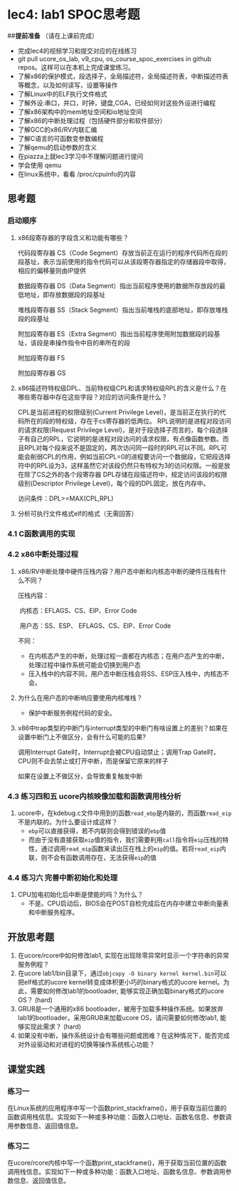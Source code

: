 # lec4: lab1 SPOC思考题

##**提前准备**
（请在上课前完成）

 - 完成lec4的视频学习和提交对应的在线练习
 - git pull ucore_os_lab, v9_cpu, os_course_spoc_exercises in github repos。这样可以在本机上完成课堂练习。
 - 了解x86的保护模式，段选择子，全局描述符，全局描述符表，中断描述符表等概念，以及如何读写，设置等操作
 - 了解Linux中的ELF执行文件格式
 - 了解外设:串口，并口，时钟，键盘,CGA，已经如何对这些外设进行编程
 - 了解x86架构中的mem地址空间和io地址空间
 - 了解x86的中断处理过程（包括硬件部分和软件部分）
 - 了解GCC的x86/RV内联汇编
 - 了解C语言的可函数变参数编程
 - 了解qemu的启动参数的含义
 - 在piazza上就lec3学习中不理解问题进行提问
 - 学会使用 qemu
 - 在linux系统中，看看 /proc/cpuinfo的内容

## 思考题

### 启动顺序

1. x86段寄存器的字段含义和功能有哪些？

   代码段寄存器 CS（Code Segment）存放当前正在运行的程序代码所在段的段基址，表示当前使用的指令代码可以从该段寄存器指定的存储器段中取得，相应的偏移量则由IP提供

   数据段寄存器 DS（Data Segment）指出当前程序使用的数据所存放段的最低地址，即存放数据段的段基址

   堆栈段寄存器 SS（Stack Segment）指出当前堆栈的底部地址，即存放堆栈段的段基址

   附加段寄存器 ES（Extra Segment）指出当前程序使用附加数据段的段基址，该段是串操作指令中目的串所在的段

   附加段寄存器 FS

   附加段寄存器 GS

2. x86描述符特权级DPL、当前特权级CPL和请求特权级RPL的含义是什么？在哪些寄存器中存在这些字段？对应的访问条件是什么？

   CPL是当前进程的权限级别(Current Privilege Level)，是当前正在执行的代码所在的段的特权级，存在于cs寄存器的低两位。
   RPL说明的是进程对段访问的请求权限(Request Privilege Level)，是对于段选择子而言的，每个段选择子有自己的RPL，它说明的是进程对段访问的请求权限，有点像函数参数。而且RPL对每个段来说不是固定的，两次访问同一段时的RPL可以不同。RPL可能会削弱CPL的作用，例如当前CPL=0的进程要访问一个数据段，它把段选择符中的RPL设为3，这样虽然它对该段仍然只有特权为3的访问权限。一般是放在除了CS之外的各个段寄存器
   DPL存储在段描述符中，规定访问该段的权限级别(Descriptor Privilege Level)，每个段的DPL固定。放在内存中。

   访问条件：DPL>=MAX(CPL,RPL)

3. 分析可执行文件格式elf的格式（无需回答）

### 4.1 C函数调用的实现

### 4.2 x86中断处理过程

1. x86/RV中断处理中硬件压栈内容？用户态中断和内核态中断的硬件压栈有什么不同？

   压栈内容：

   ​	内核态：EFLAGS、CS、EIP、Error Code

   ​	用户态：SS、ESP、 EFLAGS、CS、EIP、Error Code

   不同：

   - 在内核态产生的中断，处理过程一直都在内核态；在用户态产生的中断，处理过程中操作系统可能会切换到用户态
   - 压入栈中的内容不同，用户态中断压栈会将SS、ESP压入栈中，内核态不会。

2. 为什么在用户态的中断响应要使用内核堆栈？

   - 保护中断服务例程代码的安全。

3. x86中trap类型的中断门与interrupt类型的中断门有啥设置上的差别？如果在设置中断门上不做区分，会有什么可能的后果?

   调用Interrupt Gate时，Interrupt会被CPU自动禁止；调用Trap Gate时，CPU则不会去禁止或打开中断，而是保留它原来的样子

   如果在设置上不做区分，会导致重复触发中断

### 4.3 练习四和五 ucore内核映像加载和函数调用栈分析

1. ucore中，在kdebug.c文件中用到的函数`read_ebp`是内联的，而函数`read_eip`不是内联的。为什么要设计成这样？
   - `ebp`可以直接获得，若不内联则会得到错误的`ebp`值
   - 而由于没有直接获取`eip`值的指令，我们需要利用`call`指令将`eip`压栈的特性，通过调用`read_eip`函数来读出压在栈上的`eip`的值。若将`read_eip`内联，则不会有函数调用存在，无法获得`eip`的值

### 4.4 练习六 完善中断初始化和处理

1. CPU加电初始化后中断是使能的吗？为什么？
   - 不是。CPU启动后，BIOS会在POST自检完成后在内存中建立中断向量表和中断服务程序。

## 开放思考题

1. 在ucore/rcore中如何修改lab1, 实现在出现除零异常时显示一个字符串的异常服务例程？
2. 在ucore lab1/bin目录下，通过`objcopy -O binary kernel kernel.bin`可以把elf格式的ucore kernel转变成体积更小巧的binary格式的ucore kernel。为此，需要如何修改lab1的bootloader, 能够实现正确加载binary格式的ucore OS？ (hard)
3. GRUB是一个通用的x86 bootloader，被用于加载多种操作系统。如果放弃lab1的bootloader，采用GRUB来加载ucore OS，请问需要如何修改lab1, 能够实现此需求？ (hard)
4. 如果没有中断，操作系统设计会有哪些问题或困难？在这种情况下，能否完成对外设驱动和对进程的切换等操作系统核心功能？

## 课堂实践
### 练习一
在Linux系统的应用程序中写一个函数print_stackframe()，用于获取当前位置的函数调用栈信息。实现如下一种或多种功能：函数入口地址、函数名信息、参数调用参数信息、返回值信息。

### 练习二
在ucore/rcore内核中写一个函数print_stackframe()，用于获取当前位置的函数调用栈信息。实现如下一种或多种功能：函数入口地址、函数名信息、参数调用参数信息、返回值信息。
